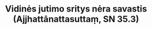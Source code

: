 ---
layout: page
title: 'Vidinės jutimo sritys nėra savastis (Ajjhattānattasuttaṃ, SN 35.3)'
category: susijusios suttos
index: Nesavastingumas (anattā)
sortIndex: 35003
tags: Nesavastingumas (anattā)
suttacentral: sn35.3
---